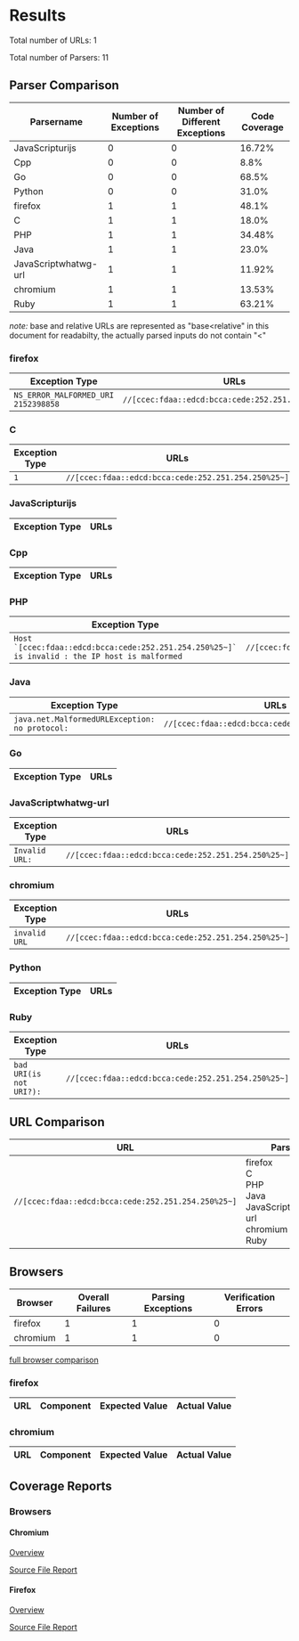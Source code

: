 # Results 

Total number of URLs: 1

Total number of Parsers: 11

## Parser Comparison 

 Parsername | Number of Exceptions | Number of Different Exceptions | Code Coverage 
 --- | --- | --- | ---
JavaScripturijs | 0 | 0 | 16.72% 
Cpp | 0 | 0 | 8.8% 
Go | 0 | 0 | 68.5% 
Python | 0 | 0 | 31.0% 
firefox | 1 | 1 | 48.1% 
C | 1 | 1 | 18.0% 
PHP | 1 | 1 | 34.48% 
Java | 1 | 1 | 23.0% 
JavaScriptwhatwg-url | 1 | 1 | 11.92% 
chromium | 1 | 1 | 13.53% 
Ruby | 1 | 1 | 63.21% 


*note:*  base and relative URLs are represented as "base<relative" in this document for readabilty, the actually parsed inputs do not contain "<" 

### firefox

 Exception Type | URLs 
 --- | --- 
 ``` NS_ERROR_MALFORMED_URI 2152398858 ```  |  ``` //[ccec:fdaa::edcd:bcca:cede:252.251.254.250%25~] ```  <br> 


### C

 Exception Type | URLs 
 --- | --- 
 ``` 1 ```  |  ``` //[ccec:fdaa::edcd:bcca:cede:252.251.254.250%25~] ```  <br> 


### JavaScripturijs

 Exception Type | URLs 
 --- | --- 


### Cpp

 Exception Type | URLs 
 --- | --- 


### PHP

 Exception Type | URLs 
 --- | --- 
 ``` Host `[ccec:fdaa::edcd:bcca:cede:252.251.254.250%25~]` is invalid : the IP host is malformed ```  |  ``` //[ccec:fdaa::edcd:bcca:cede:252.251.254.250%25~] ```  <br> 


### Java

 Exception Type | URLs 
 --- | --- 
 ``` java.net.MalformedURLException: no protocol:  ```  |  ``` //[ccec:fdaa::edcd:bcca:cede:252.251.254.250%25~] ```  <br> 


### Go

 Exception Type | URLs 
 --- | --- 


### JavaScriptwhatwg-url

 Exception Type | URLs 
 --- | --- 
 ``` Invalid URL:  ```  |  ``` //[ccec:fdaa::edcd:bcca:cede:252.251.254.250%25~] ```  <br> 


### chromium

 Exception Type | URLs 
 --- | --- 
 ``` invalid URL ```  |  ``` //[ccec:fdaa::edcd:bcca:cede:252.251.254.250%25~] ```  <br> 


### Python

 Exception Type | URLs 
 --- | --- 


### Ruby

 Exception Type | URLs 
 --- | --- 
 ``` bad URI(is not URI?):  ```  |  ``` //[ccec:fdaa::edcd:bcca:cede:252.251.254.250%25~] ```  <br> 


## URL Comparison 

 URL | Parsers 
 --- | --- 
 ``` //[ccec:fdaa::edcd:bcca:cede:252.251.254.250%25~] ```  | firefox <br>C <br>PHP <br>Java <br>JavaScriptwhatwg-url <br>chromium <br>Ruby <br>

## Browsers

 Browser | Overall Failures | Parsing Exceptions | Verification Errors 
 --- | --- | --- | --- 
firefox | 1 | 1 | 0
chromium | 1 | 1 | 0

[full browser comparison](./browseroverview.html)

### firefox

 URL | Component | Expected Value | Actual Value 
 --- | --- | --- | --- 

### chromium

 URL | Component | Expected Value | Actual Value 
 --- | --- | --- | --- 

## Coverage Reports 

### Browsers


#### Chromium

[Overview](./chromium/report.html)

[Source File Report](./chromium/url_parse.cc.html)


#### Firefox

[Overview](./firefox/index.html)

[Source File Report](./firefox/nsURLParsers.cpp.gcov.html)


